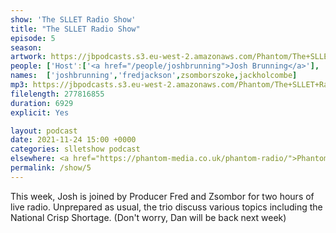 ```yaml
---
show: 'The SLLET Radio Show'
title: "The SLLET Radio Show"
episode: 5
season: 
artwork: https://jbpodcasts.s3.eu-west-2.amazonaws.com/Phantom/The+SLLET+Radio+Show/2021-09-27+-+SLLET+radio+square.png
people: ['Host':['<a href="/people/joshbrunning">Josh Brunning</a>'], 'Guests': ['<a href="/people/fredjackson">Fred Jackson</a>','<a href="/people/zsomborszoke">Zsombor Szőke</a>'],Also Featuring: ['<a href="/people/jackholcombe">Jack Holcombe</a>']]
names:  ['joshbrunning','fredjackson',zsomborszoke,jackholcombe]
mp3: https://jbpodcasts.s3.eu-west-2.amazonaws.com/Phantom/The+SLLET+Radio+Show/2021-11-24+-+05.mp3
filelength: 277816855
duration: 6929
explicit: Yes

layout: podcast
date: 2021-11-24 15:00 +0000
categories: slletshow podcast
elsewhere: <a href="https://phantom-media.co.uk/phantom-radio/">Phantom Media</a>
permalink: /show/5
---
```


This week, Josh is joined by Producer Fred and Zsombor for two hours of live radio. Unprepared as usual, the trio discuss various topics including the National Crisp Shortage. (Don't worry, Dan will be back next week)
